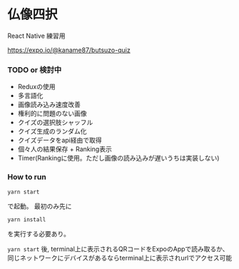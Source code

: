 # 仏像四択

React Native 練習用

https://expo.io/@kaname87/butsuzo-quiz


### TODO or 検討中
- Reduxの使用
- 多言語化
- 画像読み込み速度改善
- 権利的に問題のない画像
- クイズの選択肢シャッフル
- クイズ生成のランダム化
- クイズデータをapi経由で取得
- 個々人の結果保存 + Ranking表示
- Timer(Rankingに使用。ただし画像の読み込みが遅いうちは実装しない)


### How to run
```
yarn start
```
で起動。
最初のみ先に
```
yarn install
```
を実行する必要あり。

`yarn start` 後, terminal上に表示されるQRコードをExpoのAppで読み取るか、
同じネットワークにデバイスがあるならterminal上に表示されurlでアクセス可能